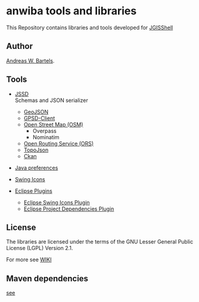 # anwiba tools and libraries

This Repository contains libraries and tools developed for [JGISShell](https://github.com/AndreasWBartels/JGISShell)

## Author
[Andreas W. Bartels](https://github.com/AndreasWBartels).

## Tools

* [JSSD](https://github.com/AndreasWBartels/libraries/wiki/JSSD)   
Schemas and JSON serializer
  * [GeoJSON](https://github.com/AndreasWBartels/libraries/wiki/GeoJSON)
  * [GPSD-Client](https://github.com/AndreasWBartels/libraries/wiki/GPSD-Client)
  * [Open Street Map (OSM)](https://github.com/AndreasWBartels/libraries/wiki/OSM)
    * Overpass
    * Nominatim
  * [Open Routing Service (ORS)](https://github.com/AndreasWBartels/libraries/wiki/ORS)
  * [TopoJson](https://github.com/AndreasWBartels/libraries/wiki/TopoJson)
  * [Ckan](https://github.com/AndreasWBartels/libraries/wiki/Ckan)

* [Java preferences](https://github.com/AndreasWBartels/libraries/wiki/Java-Preferences)
* [Swing Icons](https://github.com/AndreasWBartels/libraries/wiki/Swing-Icons)
* [Eclipse Plugins](https://github.com/AndreasWBartels/libraries/wiki/Eclipse-Plugins)
  * [Eclipse Swing Icons Plugin](https://github.com/AndreasWBartels/libraries/wiki/Eclipse-Swing-Icons-Plugins)
  * [Eclipse Project Dependencies Plugin](https://github.com/AndreasWBartels/libraries/wiki/Eclipse-Project-Dependencies-Plugins)

## License

The libraries are licensed under the terms of the GNU Lesser General Public License (LGPL) Version 2.1. 

For more see [WIKI](https://github.com/AndreasWBartels/libraries/wiki) 

## Maven dependencies

[see](https://mvnrepository.com/artifact/net.anwiba)
